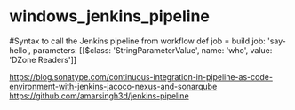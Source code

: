 # windows_jenkins_pipeline

#Syntax to call the Jenkins pipeline from workflow
def job = build job: 'say-hello', parameters: [[$class: 'StringParameterValue', name: 'who', value: 'DZone Readers']]

https://blog.sonatype.com/continuous-integration-in-pipeline-as-code-environment-with-jenkins-jacoco-nexus-and-sonarqube
https://github.com/amarsingh3d/jenkins-pipeline
